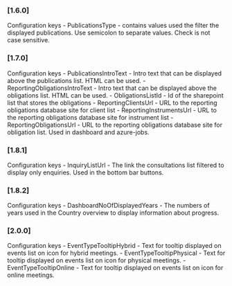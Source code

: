 ### [1.6.0]
Configuration keys
    - PublicationsType - contains values used the filter the displayed publications. Use semicolon to separate values. Check is not case sensitive.

### [1.7.0]
Configuration keys
    - PublicationsIntroText - Intro text that can be displayed above the publications list. HTML can be used. 
    - ReportingObligationsIntroText -  Intro text that can be displayed above the obligations list. HTML can be used. 
    - ObligationsListId - Id of the sharepoint list that stores the obligations
    - ReportingClientsUrl - URL to the reporting obligations database site for client list
    - ReportingInstrumentsUrl - URL to the reporting obligations database site for instrument list
    - ReportingObligationsUrl - URL to the reporting obligations database site for obligation list. Used in dashboard and azure-jobs.

### [1.8.1]
Configuration keys
    - InquiryListUrl - The link the consultations list filtered to display only enquiries. Used in the bottom bar buttons. 

### [1.8.2]
Configuration keys
    - DashboardNoOfDisplayedYears - The numbers of years used in the Country overview to display information about progress.

### [2.0.0]
Configuration keys
    - EventTypeTooltipHybrid - Text for tooltip displayed on events list on icon for hybrid meetings.
    - EventTypeTooltipPhysical - Text for tooltip displayed on events list on icon for physical meetings.
    - EventTypeTooltipOnline - Text for tooltip displayed on events list on icon for online meetings.
